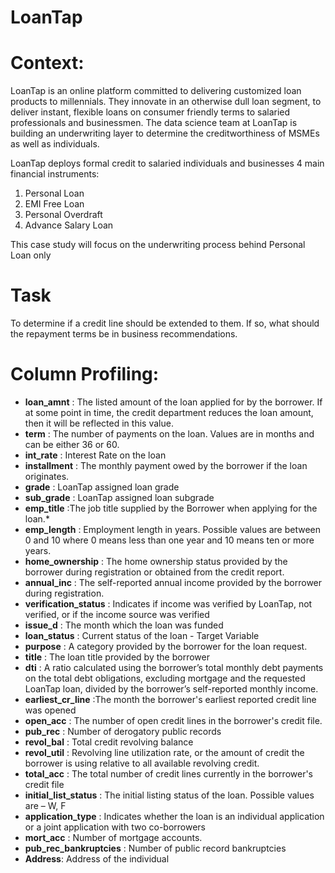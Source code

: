 # LoanTap

# Context:
LoanTap is an online platform committed to delivering customized loan products to millennials. They innovate in an otherwise dull loan segment, to deliver instant, flexible loans on consumer friendly terms to salaried professionals and businessmen.
The data science team at LoanTap is building an underwriting layer to determine the creditworthiness of MSMEs as well as individuals.

LoanTap deploys formal credit to salaried individuals and businesses 4 main financial instruments:
1. Personal Loan
2. EMI Free Loan
3. Personal Overdraft
4. Advance Salary Loan
   
This case study will focus on the underwriting process behind Personal Loan only


# Task
To determine if a credit line should be extended to them. If so, what should the repayment terms be in business recommendations.

# Column Profiling: 

* **loan_amnt** : The listed amount of the loan applied for by the borrower. If at some point in time, the credit department reduces the loan amount, then it will be reflected in this value.
* **term** : The number of payments on the loan. Values are in months and can be either 36 or 60.
* **int_rate** : Interest Rate on the loan
* **installment** : The monthly payment owed by the borrower if the loan originates.
* **grade** : LoanTap assigned loan grade
* **sub_grade** : LoanTap assigned loan subgrade
* **emp_title** :The job title supplied by the Borrower when applying for the loan.*
* **emp_length** : Employment length in years. Possible values are between 0 and 10 where 0 means less than one year and 10 means ten or more years.
* **home_ownership** : The home ownership status provided by the borrower during registration or obtained from the credit report.
* **annual_inc** : The self-reported annual income provided by the borrower during registration.
* **verification_status** : Indicates if income was verified by LoanTap, not verified, or if the income source was verified
* **issue_d** : The month which the loan was funded
* **loan_status** : Current status of the loan - Target Variable
* **purpose** : A category provided by the borrower for the loan request.
* **title** : The loan title provided by the borrower
* **dti** : A ratio calculated using the borrower’s total monthly debt payments on the total debt obligations, excluding mortgage and the requested LoanTap loan, divided by the borrower’s self-reported monthly income.
* **earliest_cr_line** :The month the borrower's earliest reported credit line was opened
* **open_acc** : The number of open credit lines in the borrower's credit file.
* **pub_rec** : Number of derogatory public records
* **revol_bal** : Total credit revolving balance
* **revol_util** : Revolving line utilization rate, or the amount of credit the borrower is using relative to all available revolving credit.
* **total_acc** : The total number of credit lines currently in the borrower's credit file
* **initial_list_status** : The initial listing status of the loan. Possible values are – W, F
* **application_type** : Indicates whether the loan is an individual application or a joint application with two co-borrowers
* **mort_acc** : Number of mortgage accounts.
* **pub_rec_bankruptcies** : Number of public record bankruptcies
* **Address**: Address of the individual



